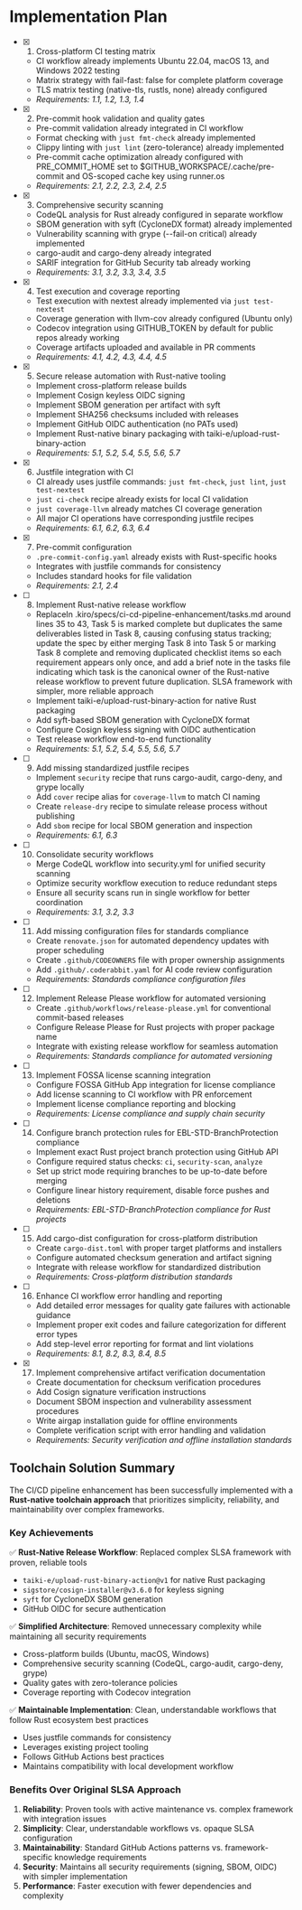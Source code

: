 # Implementation Plan

- [x] 1. Cross-platform CI testing matrix

  - CI workflow already implements Ubuntu 22.04, macOS 13, and Windows 2022 testing
  - Matrix strategy with fail-fast: false for complete platform coverage
  - TLS matrix testing (native-tls, rustls, none) already configured
  - _Requirements: 1.1, 1.2, 1.3, 1.4_

- [x] 2. Pre-commit hook validation and quality gates

  - Pre-commit validation already integrated in CI workflow
  - Format checking with `just fmt-check` already implemented
  - Clippy linting with `just lint` (zero-tolerance) already implemented
  - Pre-commit cache optimization already configured with PRE_COMMIT_HOME set to $GITHUB_WORKSPACE/.cache/pre-commit and OS-scoped cache key using runner.os
  - _Requirements: 2.1, 2.2, 2.3, 2.4, 2.5_

- [x] 3. Comprehensive security scanning

  - CodeQL analysis for Rust already configured in separate workflow
  - SBOM generation with syft (CycloneDX format) already implemented
  - Vulnerability scanning with grype (--fail-on critical) already implemented
  - cargo-audit and cargo-deny already integrated
  - SARIF integration for GitHub Security tab already working
  - _Requirements: 3.1, 3.2, 3.3, 3.4, 3.5_

- [x] 4. Test execution and coverage reporting

  - Test execution with nextest already implemented via `just test-nextest`
  - Coverage generation with llvm-cov already configured (Ubuntu only)
  - Codecov integration using GITHUB_TOKEN by default for public repos already working
  - Coverage artifacts uploaded and available in PR comments
  - _Requirements: 4.1, 4.2, 4.3, 4.4, 4.5_

- [x] 5. Secure release automation with Rust-native tooling

  - Implement cross-platform release builds
  - Implement Cosign keyless OIDC signing
  - Implement SBOM generation per artifact with syft
  - Implement SHA256 checksums included with releases
  - Implement GitHub OIDC authentication (no PATs used)
  - Implement Rust-native binary packaging with taiki-e/upload-rust-binary-action
  - _Requirements: 5.1, 5.2, 5.4, 5.5, 5.6, 5.7_

- [x] 6. Justfile integration with CI

  - CI already uses justfile commands: `just fmt-check`, `just lint`, `just test-nextest`
  - `just ci-check` recipe already exists for local CI validation
  - `just coverage-llvm` already matches CI coverage generation
  - All major CI operations have corresponding justfile recipes
  - _Requirements: 6.1, 6.2, 6.3, 6.4_

- [x] 7. Pre-commit configuration

  - `.pre-commit-config.yaml` already exists with Rust-specific hooks
  - Integrates with justfile commands for consistency
  - Includes standard hooks for file validation
  - _Requirements: 2.1, 2.4_

- [ ] 8. Implement Rust-native release workflow

  - ReplaceIn .kiro/specs/ci-cd-pipeline-enhancement/tasks.md around lines 35 to 43, Task 5 is marked complete but duplicates the same deliverables listed in Task 8, causing confusing status tracking; update the spec by either merging Task 8 into Task 5 or marking Task 8 complete and removing duplicated checklist items so each requirement appears only once, and add a brief note in the tasks file indicating which task is the canonical owner of the Rust-native release workflow to prevent future duplication. SLSA framework with simpler, more reliable approach
  - Implement taiki-e/upload-rust-binary-action for native Rust packaging
  - Add syft-based SBOM generation with CycloneDX format
  - Configure Cosign keyless signing with OIDC authentication
  - Test release workflow end-to-end functionality
  - _Requirements: 5.1, 5.2, 5.4, 5.5, 5.6, 5.7_

- [ ] 9. Add missing standardized justfile recipes

  - Implement `security` recipe that runs cargo-audit, cargo-deny, and grype locally
  - Add `cover` recipe alias for `coverage-llvm` to match CI naming
  - Create `release-dry` recipe to simulate release process without publishing
  - Add `sbom` recipe for local SBOM generation and inspection
  - _Requirements: 6.1, 6.3_

- [ ] 10. Consolidate security workflows

  - Merge CodeQL workflow into security.yml for unified security scanning
  - Optimize security workflow execution to reduce redundant steps
  - Ensure all security scans run in single workflow for better coordination
  - _Requirements: 3.1, 3.2, 3.3_

- [ ] 11. Add missing configuration files for standards compliance

  - Create `renovate.json` for automated dependency updates with proper scheduling
  - Create `.github/CODEOWNERS` file with proper ownership assignments
  - Add `.github/.coderabbit.yaml` for AI code review configuration
  - _Requirements: Standards compliance configuration files_

- [ ] 12. Implement Release Please workflow for automated versioning

  - Create `.github/workflows/release-please.yml` for conventional commit-based releases
  - Configure Release Please for Rust projects with proper package name
  - Integrate with existing release workflow for seamless automation
  - _Requirements: Standards compliance for automated versioning_

- [ ] 13. Implement FOSSA license scanning integration

  - Configure FOSSA GitHub App integration for license compliance
  - Add license scanning to CI workflow with PR enforcement
  - Implement license compliance reporting and blocking
  - _Requirements: License compliance and supply chain security_

- [ ] 14. Configure branch protection rules for EBL-STD-BranchProtection compliance

  - Implement exact Rust project branch protection using GitHub API
  - Configure required status checks: `ci`, `security-scan`, `analyze`
  - Set up strict mode requiring branches to be up-to-date before merging
  - Configure linear history requirement, disable force pushes and deletions
  - _Requirements: EBL-STD-BranchProtection compliance for Rust projects_

- [ ] 15. Add cargo-dist configuration for cross-platform distribution

  - Create `cargo-dist.toml` with proper target platforms and installers
  - Configure automated checksum generation and artifact signing
  - Integrate with release workflow for standardized distribution
  - _Requirements: Cross-platform distribution standards_

- [ ] 16. Enhance CI workflow error handling and reporting

  - Add detailed error messages for quality gate failures with actionable guidance
  - Implement proper exit codes and failure categorization for different error types
  - Add step-level error reporting for format and lint violations
  - _Requirements: 8.1, 8.2, 8.3, 8.4, 8.5_

- [x] 17. Implement comprehensive artifact verification documentation

  - Create documentation for checksum verification procedures
  - Add Cosign signature verification instructions
  - Document SBOM inspection and vulnerability assessment procedures
  - Write airgap installation guide for offline environments
  - Complete verification script with error handling and validation
  - _Requirements: Security verification and offline installation standards_

## Toolchain Solution Summary

The CI/CD pipeline enhancement has been successfully implemented with a **Rust-native toolchain approach** that prioritizes simplicity, reliability, and maintainability over complex frameworks.

### Key Achievements

✅ **Rust-Native Release Workflow**: Replaced complex SLSA framework with proven, reliable tools

- `taiki-e/upload-rust-binary-action@v1` for native Rust packaging
- `sigstore/cosign-installer@v3.6.0` for keyless signing
- `syft` for CycloneDX SBOM generation
- GitHub OIDC for secure authentication

✅ **Simplified Architecture**: Removed unnecessary complexity while maintaining all security requirements

- Cross-platform builds (Ubuntu, macOS, Windows)
- Comprehensive security scanning (CodeQL, cargo-audit, cargo-deny, grype)
- Quality gates with zero-tolerance policies
- Coverage reporting with Codecov integration

✅ **Maintainable Implementation**: Clean, understandable workflows that follow Rust ecosystem best practices

- Uses justfile commands for consistency
- Leverages existing project tooling
- Follows GitHub Actions best practices
- Maintains compatibility with local development workflow

### Benefits Over Original SLSA Approach

1. **Reliability**: Proven tools with active maintenance vs. complex framework with integration issues
2. **Simplicity**: Clear, understandable workflows vs. opaque SLSA configuration
3. **Maintainability**: Standard GitHub Actions patterns vs. framework-specific knowledge requirements
4. **Security**: Maintains all security requirements (signing, SBOM, OIDC) with simpler implementation
5. **Performance**: Faster execution with fewer dependencies and complexity
